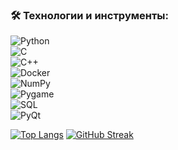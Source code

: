 ### 🛠️ Технологии и инструменты:  
![Python](https://img.shields.io/badge/Python-3776AB?style=for-the-badge&logo=python&logoColor=white)  
![C](https://img.shields.io/badge/C-00599C?style=for-the-badge&logo=c&logoColor=white)  
![C++](https://img.shields.io/badge/C%2B%2B-00599C?style=for-the-badge&logo=c%2B%2B&logoColor=white)  
![Docker](https://img.shields.io/badge/Docker-2496ED?style=for-the-badge&logo=docker&logoColor=white)  
![NumPy](https://img.shields.io/badge/NumPy-013243?style=for-the-badge&logo=numpy&logoColor=white)  
![Pygame](https://img.shields.io/badge/Pygame-00B200?style=for-the-badge&logo=pygame&logoColor=white)  
![SQL](https://img.shields.io/badge/SQL-4479A1?style=for-the-badge&logo=mysql&logoColor=white)  
![PyQt](https://img.shields.io/badge/PyQt-41CD52?style=for-the-badge&logo=qt&logoColor=white)  
  


[![Top Langs](https://github-readme-stats.vercel.app/api/top-langs/?username=Nasycha&layout=compact&theme=dark)](https://github.com/anuraghazra/github-readme-stats) 
[![GitHub Streak](https://github-readme-streak-stats.herokuapp.com?user=Nasycha&theme=black-ice)](https://git.io/streak-stats)

